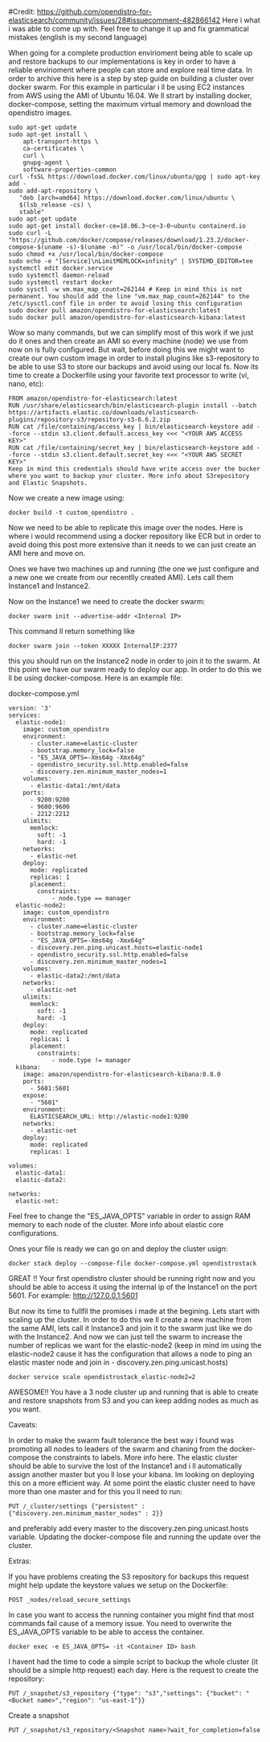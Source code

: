 #Credit: https://github.com/opendistro-for-elasticsearch/community/issues/28#issuecomment-482866142
Here i what i was able to come up with. Feel free to change it up and fix grammatical mistakes (english is my second language)

When going for a complete production envirioment being able to scale up and restore backups to our implementations is key in order to have a reliable envirioment where people can store and explore real time data.
In order to archive this here is a step by step guide on building a cluster over docker swarm. For this example in particular i ll be using EC2 instances from AWS using the AMI of Ubuntu 16.04.
We ll strart by installing docker, docker-compose, setting the maximum virtual memory and download the opendistro images.

```
sudo apt-get update
sudo apt-get install \
    apt-transport-https \
    ca-certificates \
    curl \
    gnupg-agent \
    software-properties-common
curl -fsSL https://download.docker.com/linux/ubuntu/gpg | sudo apt-key add -
sudo add-apt-repository \
   "deb [arch=amd64] https://download.docker.com/linux/ubuntu \
   $(lsb_release -cs) \
   stable"
sudo apt-get update
sudo apt-get install docker-ce=18.06.3~ce~3-0~ubuntu containerd.io
sudo curl -L "https://github.com/docker/compose/releases/download/1.23.2/docker-compose-$(uname -s)-$(uname -m)" -o /usr/local/bin/docker-compose
sudo chmod +x /usr/local/bin/docker-compose
sudo echo -e "[Service]\nLimitMEMLOCK=infinity" | SYSTEMD_EDITOR=tee systemctl edit docker.service
sudo systemctl daemon-reload
sudo systemctl restart docker
sudo sysctl -w vm.max_map_count=262144 # Keep in mind this is not permanent. You should add the line "vm.max_map_count=262144" to the /etc/sysctl.conf file in order to avoid losing this configuration
sudo docker pull amazon/opendistro-for-elasticsearch:latest
sudo docker pull amazon/opendistro-for-elasticsearch-kibana:latest
```

Wow so many commands, but we can simplify most of this work if we just do it ones and then create an AMI so every machine (node) we use from now on is fully configured. But wait, before doing this we might want to create our own custom image in order to install plugins like s3-repository to be able to use S3 to store our backups and avoid using our local fs.
Now its time to create a Dockerfile using your favorite text processor to write (vi, nano, etc):

```
FROM amazon/opendistro-for-elasticsearch:latest
RUN /usr/share/elasticsearch/bin/elasticsearch-plugin install --batch https://artifacts.elastic.co/downloads/elasticsearch-plugins/repository-s3/repository-s3-6.6.2.zip
RUN cat /file/containing/access_key | bin/elasticsearch-keystore add --force --stdin s3.client.default.access_key <<< "<YOUR AWS ACCESS KEY>"
RUN cat /file/containing/secret_key | bin/elasticsearch-keystore add --force --stdin s3.client.default.secret_key <<< "<YOUR AWS SECRET KEY>"
Keep in mind this credentials should have write access over the bucker where you want to backup your cluster. More info about S3repository and Elastic Snapshots.
```
Now we create a new image using:

```
docker build -t custom_opendistro .
```

Now we need to be able to replicate this image over the nodes. Here is where i would recommend using a docker repository like ECR but in order to avoid doing this post more extensive than it needs to we can just create an AMI here and move on.

Ones we have two machines up and running (the one we just configure and a new one we create from our recentlly created AMI).
Lets call them Instance1 and Instance2.

Now on the Instance1 we need to create the docker swarm:

```
docker swarm init --advertise-addr <Internal IP>
```

This command ll return something like

```
docker swarm join --token XXXXX InternalIP:2377
```

this you should run on the Instance2 node in order to join it to the swarm. At this point we have our swarm ready to deploy our app.
In order to do this we ll be using docker-compose. Here is an example file:

docker-compose.yml
```
version: '3'
services:
  elastic-node1:
    image: custom_opendistro
    environment:
      - cluster.name=elastic-cluster
      - bootstrap.memory_lock=false
      - "ES_JAVA_OPTS=-Xms64g -Xmx64g" 
      - opendistro_security.ssl.http.enabled=false
      - discovery.zen.minimum_master_nodes=1
    volumes:
      - elastic-data1:/mnt/data
    ports:
      - 9200:9200
      - 9600:9600
      - 2212:2212  
    ulimits:
      memlock:
        soft: -1
        hard: -1
    networks:
      - elastic-net
    deploy:
      mode: replicated
      replicas: 1
      placement:
        constraints:
            - node.type == manager
  elastic-node2:
    image: custom_opendistro
    environment:
      - cluster.name=elastic-cluster
      - bootstrap.memory_lock=false
      - "ES_JAVA_OPTS=-Xms64g -Xmx64g"
      - discovery.zen.ping.unicast.hosts=elastic-node1
      - opendistro_security.ssl.http.enabled=false
      - discovery.zen.minimum_master_nodes=1
    volumes:
      - elastic-data2:/mnt/data
    networks:
      - elastic-net
    ulimits:
      memlock:
        soft: -1
        hard: -1
    deploy:
      mode: replicated
      replicas: 1
      placement:
        constraints:
            - node.type != manager
  kibana:
    image: amazon/opendistro-for-elasticsearch-kibana:0.8.0
    ports:
      - 5601:5601
    expose:
      - "5601"
    environment:
      ELASTICSEARCH_URL: http://elastic-node1:9200
    networks:
      - elastic-net
    deploy:
      mode: replicated
      replicas: 1

volumes:
  elastic-data1:
  elastic-data2:

networks:
  elastic-net:
```

Feel free to change the "ES_JAVA_OPTS" variable in order to assign RAM memory to each node of the cluster. More info about elastic core configurations.

Ones your file is ready we can go on and deploy the cluster usign:

```
docker stack deploy --compose-file docker-compose.yml opendistrostack
```

GREAT !! Your first opendistro cluster should be running right now and you should be able to access it using the internal ip of the Instance1 on the port 5601. For example: http://127.0.0.1:5601

But now its time to fullfil the promises i made at the begining. Lets start with scaling up the cluster.
In order to do this we ll create a new machine from the same AMI, lets call it Instance3 and join it to the swarm just like we do with the Instance2.
And now we can just tell the swarm to increase the number of replicas we want for the elastic-node2 (keep in mind im using the elastic-node2 cause it has the configuration that allows a node to ping an elastic master node and join in - discovery.zen.ping.unicast.hosts)

```
docker service scale opendistrostack_elastic-node2=2
```

AWESOME!! You have a 3 node cluster up and running that is able to create and restore snapshots from S3 and you can keep adding nodes as much as you want.

Caveats:

In order to make the swarm fault tolerance the best way i found was promoting all nodes to leaders of the swarm and chaning from the docker-compose the constraints to labels. More info here.
The elastic cluster should be able to survive the lost of the Instance1 and i ll automatically assign another master but you ll lose your kibana. Im looking on deploying this on a more efficient way.
At some point the elastic cluster need to have more than one master and for this you ll need to run:

```
PUT /_cluster/settings {"persistent" : {"discovery.zen.minimum_master_nodes" : 2}}
```

and preferably add every master to the discovery.zen.ping.unicast.hosts variable. Updating the docker-compose file and running the update over the cluster.


Extras:

If you have problems creating the S3 repository for backups this request might help update the keystore values we setup on the Dockerfile:
```
POST _nodes/reload_secure_settings
```
In case you want to access the running container you might find that most commands fail cause of a memory issue. You need to overwrite the ES_JAVA_OPTS variable to be able to access the container.
```
docker exec -e ES_JAVA_OPTS= -it <Container ID> bash
```

I havent had the time to code a simple script to backup the whole cluster (it should be a simple http request) each day. Here is the request to create the repository:
```
PUT /_snapshot/s3_repository {"type": "s3","settings": {"bucket": "<Bucket name>","region": "us-east-1"}}
```
Create a snapshot
```
PUT /_snapshot/s3_repository/<Snapshot name>?wait_for_completion=false
```

